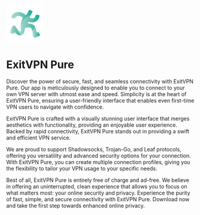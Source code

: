 <img src="https://github.com/ExitVPN/Pure/blob/main/Logo_main.jpg?raw=true" width="100">

# ExitVPN Pure

Discover the power of secure, fast, and seamless connectivity with ExitVPN Pure. Our app is meticulously designed to enable you to connect to your own VPN server with utmost ease and speed. Simplicity is at the heart of ExitVPN Pure, ensuring a user-friendly interface that enables even first-time VPN users to navigate with confidence.

ExitVPN Pure is crafted with a visually stunning user interface that merges aesthetics with functionality, providing an enjoyable user experience. Backed by rapid connectivity, ExitVPN Pure stands out in providing a swift and efficient VPN service.

We are proud to support Shadowsocks, Trojan-Go, and Leaf protocols, offering you versatility and advanced security options for your connection. With ExitVPN Pure, you can create multiple connection profiles, giving you the flexibility to tailor your VPN usage to your specific needs.

Best of all, ExitVPN Pure is entirely free of charge and ad-free. We believe in offering an uninterrupted, clean experience that allows you to focus on what matters most: your online security and privacy. Experience the purity of fast, simple, and secure connectivity with ExitVPN Pure. Download now and take the first step towards enhanced online privacy.
